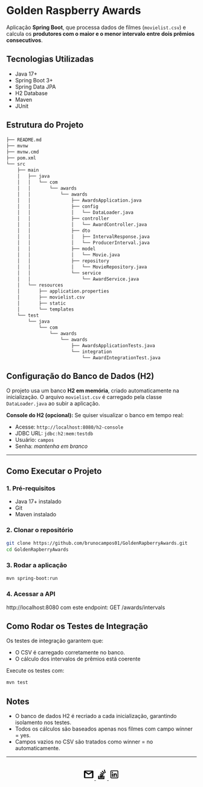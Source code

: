 # Golden Raspberry Awards
Aplicação **Spring Boot**, que processa dados de filmes (`movielist.csv`) e calcula os **produtores com o maior e o menor intervalo entre dois prêmios consecutivos**.

## Tecnologias Utilizadas
- Java 17+
- Spring Boot 3+
- Spring Data JPA
- H2 Database
- Maven
- JUnit

## Estrutura do Projeto
```
├── README.md
├── mvnw
├── mvnw.cmd
├── pom.xml
└── src
    ├── main
    │   ├── java
    │   │   └── com
    │   │       └── awards
    │   │           └── awards
    │   │               ├── AwardsApplication.java
    │   │               ├── config
    │   │               │   └── DataLoader.java
    │   │               ├── controller
    │   │               │   └── AwardController.java
    │   │               ├── dto
    │   │               │   ├── IntervalResponse.java
    │   │               │   └── ProducerInterval.java
    │   │               ├── model
    │   │               │   └── Movie.java
    │   │               ├── repository
    │   │               │   └── MovieRepository.java
    │   │               └── service
    │   │                   └── AwardService.java
    │   └── resources
    │       ├── application.properties
    │       ├── movielist.csv
    │       ├── static
    │       └── templates
    └── test
        └── java
            └── com
                └── awards
                    └── awards
                        ├── AwardsApplicationTests.java
                        └── integration
                            └── AwardIntegrationTest.java
```

## Configuração do Banco de Dados (H2)
O projeto usa um banco **H2 em memória**, criado automaticamente na inicialização. O arquivo `movielist.csv` é carregado pela classe `DataLoader.java` ao subir a aplicação.

**Console do H2 (opcional):**
Se quiser visualizar o banco em tempo real:
- Acesse: `http://localhost:8080/h2-console`
- JDBC URL: `jdbc:h2:mem:testdb`
- Usuário: `campos`
- Senha: *mantenha em branco*

---

## Como Executar o Projeto

### 1. Pré-requisitos
- Java 17+ instalado
- Git 
- Maven instalado

### 2. Clonar o repositório
```bash
git clone https://github.com/brunocampos01/GoldenRapberryAwards.git
cd GoldenRapberryAwards
```

### 3. Rodar a aplicação
```bash
mvn spring-boot:run
```

### 4. Acessar a API
http://localhost:8080 com este endpoint: GET /awards/intervals

## Como Rodar os Testes de Integração
Os testes de integração garantem que:
- O CSV é carregado corretamente no banco.
- O cálculo dos intervalos de prêmios está coerente

Execute os testes com:
```bash
mvn test
```

## Notes
- O banco de dados H2 é recriado a cada inicialização, garantindo isolamento nos testes.
- Todos os cálculos são baseados apenas nos filmes com campo winner = yes.
- Campos vazios no CSV são tratados como winner = no automaticamente.

---

<p  align="center">
	<br/>
	<a href="mailto:brunocampos01@gmail.com" target="_blank"><img src="https://github.com/brunocampos01/brunocampos01/blob/main/images/email.png" width="30">
	</a>
	<a href="https://stackoverflow.com/users/8329698/bruno-campos" target="_blank"><img src="https://github.com/brunocampos01/brunocampos01/blob/main/images/stackoverflow.png" width="30">
	</a>
	<a href="https://www.linkedin.com/in/brunocampos01" target="_blank"><img src="https://github.com/brunocampos01/brunocampos01/blob/main/images/linkedin.png" width="30">
	</a>